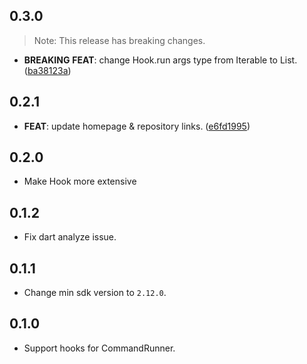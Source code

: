 ## 0.3.0

> Note: This release has breaking changes.

 - **BREAKING** **FEAT**: change Hook.run args type from Iterable<String> to List<String>. ([ba38123a](https://github.com/hyiso/cli.dart/commit/ba38123a767664a68492b2227a7f378c7e1014d5))

## 0.2.1

 - **FEAT**: update homepage & repository links. ([e6fd1995](https://github.com/hyiso/cli.dart/commit/e6fd1995f2a660b984fb4f99df60a9972191d4a8))

## 0.2.0

 - Make Hook more extensive

## 0.1.2

- Fix dart analyze issue.

## 0.1.1

- Change min sdk version to `2.12.0`.

## 0.1.0

- Support hooks for CommandRunner.
